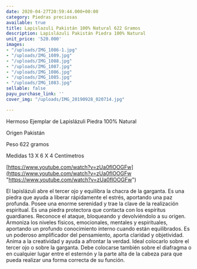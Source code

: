 ```yaml
---
date: 2020-04-27T20:59:44.000+00:00
category: Piedras preciosas
available: true
title: Lapislazuli Pakistán 100% Natural 622 Gramos
description: Lapislázuli Pakistán Piedra 100% Natural
unit_price: '520.000'
images:
- "/uploads/IMG_1086-1.jpg"
- "/uploads/IMG_1089.jpg"
- "/uploads/IMG_1088.jpg"
- "/uploads/IMG_1087.jpg"
- "/uploads/IMG_1086.jpg"
- "/uploads/IMG_1085.jpg"
- "/uploads/IMG_1083.jpg"
sellable: false
payu_purchase_link: ''
cover_img: "/uploads/IMG_20190928_020714.jpg"

---
```

Hermoso Ejemplar de Lapislázuli Piedra 100% Natural

Origen Pakistán

Peso 622 gramos

Medidas 13 X 6 X 4 Centímetros

[https://www.youtube.com/watch?v=zUa0fIOOGFw](https://www.youtube.com/watch?v=zUa0fIOOGFw "https://www.youtube.com/watch?v=zUa0fIOOGFw")

El lapislázuli abre el tercer ojo y equilibra la chacra de la garganta. Es una piedra que ayuda a liberar rápidamente el estrés, aportando una paz profunda. Posee una enorme serenidad y trae la clave de la realización espiritual. Es una piedra protectora que contacta con los espíritus guardianes. Reconoce el ataque, bloqueando y devolviéndolo a su origen. Armoniza los niveles físicos, emocionales, mentales y espirituales, aportando un profundo conocimiento interno cuando están equilibrados. Es un poderoso amplificador del pensamiento, aporta claridad y objetividad. Anima a la creatividad y ayuda a afrontar la verdad. Ideal colocarlo sobre el tercer ojo o sobre la garganta. Debe colocarse también sobre el diafragma o en cualquier lugar entre el esternón y la parte alta de la cabeza para que pueda realizar una forma correcta de su función.